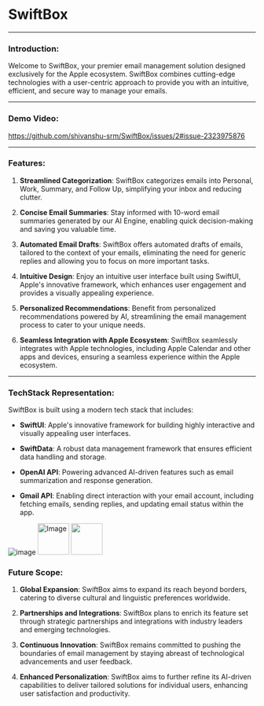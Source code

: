 # SwiftBox

---

### Introduction:

Welcome to SwiftBox, your premier email management solution designed exclusively for the Apple ecosystem. SwiftBox combines cutting-edge technologies with a user-centric approach to provide you with an intuitive, efficient, and secure way to manage your emails.

---


### Demo Video:

[https://github.com/shivanshu-srm/SwiftBox/issues/2#issue-2323975876
](https://github.com/shivanshu-srm/SwiftBox/assets/103733101/b5a711bc-2d7e-4270-9ad1-3bff02ddff54
)

---

### Features:

1. **Streamlined Categorization**: SwiftBox categorizes emails into Personal, Work, Summary, and Follow Up, simplifying your inbox and reducing clutter.

2. **Concise Email Summaries**: Stay informed with 10-word email summaries generated by our AI Engine, enabling quick decision-making and saving you valuable time.

3. **Automated Email Drafts**: SwiftBox offers automated drafts of emails, tailored to the context of your emails, eliminating the need for generic replies and allowing you to focus on more important tasks.

4. **Intuitive Design**: Enjoy an intuitive user interface built using SwiftUI, Apple's innovative framework, which enhances user engagement and provides a visually appealing experience.

5. **Personalized Recommendations**: Benefit from personalized recommendations powered by AI, streamlining the email management process to cater to your unique needs.

6. **Seamless Integration with Apple Ecosystem**: SwiftBox seamlessly integrates with Apple technologies, including Apple Calendar and other apps and devices, ensuring a seamless experience within the Apple ecosystem.

---

### TechStack Representation:

SwiftBox is built using a modern tech stack that includes:

- **SwiftUI**: Apple's innovative framework for building highly interactive and visually appealing user interfaces.

- **SwiftData**: A robust data management framework that ensures efficient data handling and storage.
- **OpenAI API**: Powering advanced AI-driven features such as email summarization and response generation.
- **Gmail API**: Enabling direct interaction with your email account, including fetching emails, sending replies, and updating email status within the app.

![image](https://github.com/shivanshu-srm/SwiftBox/assets/103733101/ee9b4797-7eaf-455a-8662-3786fac371bf)   <img src="https://github.com/shivanshu-srm/SwiftBox/assets/103733101/a8c45d30-75ba-4cbe-960f-ece4390d9ea4-64x64" alt="Image" style="width: 64px; height: 64px;"> 
<img src="https://github.com/shivanshu-srm/SwiftBox/assets/103733101/e7180f09-0c67-4296-87ea-37dbb29376b7" width="64" height="64">




### Future Scope:

1. **Global Expansion**: SwiftBox aims to expand its reach beyond borders, catering to diverse cultural and linguistic preferences worldwide.

2. **Partnerships and Integrations**: SwiftBox plans to enrich its feature set through strategic partnerships and integrations with industry leaders and emerging technologies.

3. **Continuous Innovation**: SwiftBox remains committed to pushing the boundaries of email management by staying abreast of technological advancements and user feedback.

4. **Enhanced Personalization**: SwiftBox aims to further refine its AI-driven capabilities to deliver tailored solutions for individual users, enhancing user satisfaction and productivity.

